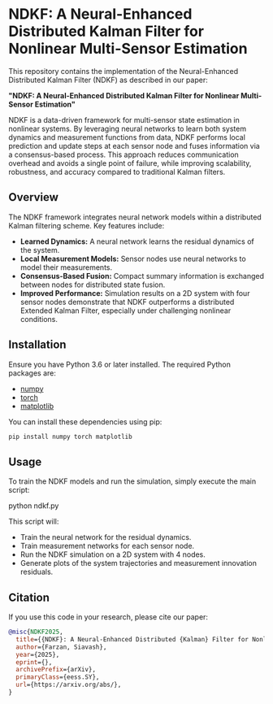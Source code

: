 
# NDKF: A Neural-Enhanced Distributed Kalman Filter for Nonlinear Multi-Sensor Estimation

This repository contains the implementation of the Neural-Enhanced Distributed Kalman Filter (NDKF) as described in our paper:

**"NDKF: A Neural-Enhanced Distributed Kalman Filter for Nonlinear Multi-Sensor Estimation"**

NDKF is a data-driven framework for multi-sensor state estimation in nonlinear systems. By leveraging neural networks to learn both system dynamics and measurement functions from data, NDKF performs local prediction and update steps at each sensor node and fuses information via a consensus-based process. This approach reduces communication overhead and avoids a single point of failure, while improving scalability, robustness, and accuracy compared to traditional Kalman filters.

## Overview

The NDKF framework integrates neural network models within a distributed Kalman filtering scheme. Key features include:

- **Learned Dynamics:** A neural network learns the residual dynamics of the system.
- **Local Measurement Models:** Sensor nodes use neural networks to model their measurements.
- **Consensus-Based Fusion:** Compact summary information is exchanged between nodes for distributed state fusion.
- **Improved Performance:** Simulation results on a 2D system with four sensor nodes demonstrate that NDKF outperforms a distributed Extended Kalman Filter, especially under challenging nonlinear conditions.

## Installation

Ensure you have Python 3.6 or later installed. The required Python packages are:

- [numpy](https://pypi.org/project/numpy/)
- [torch](https://pypi.org/project/torch/)
- [matplotlib](https://pypi.org/project/matplotlib/)

You can install these dependencies using pip:
```bash
pip install numpy torch matplotlib
```
## Usage

To train the NDKF models and run the simulation, simply execute the main script:

python ndkf.py

This script will:

-   Train the neural network for the residual dynamics.
-   Train measurement networks for each sensor node.
-   Run the NDKF simulation on a 2D system with 4 nodes.
-   Generate plots of the system trajectories and measurement innovation residuals.

## Citation

If you use this code in your research, please cite our paper:

```bibtex
@misc{NDKF2025,
  title={{NDKF}: A Neural-Enhanced Distributed {Kalman} Filter for Nonlinear Multi-Sensor Estimation},
  author={Farzan, Siavash},
  year={2025},
  eprint={},
  archivePrefix={arXiv},
  primaryClass={eess.SY},
  url={https://arxiv.org/abs/}, 
}
```
